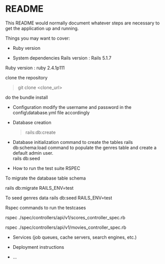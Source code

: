# README

This README would normally document whatever steps are necessary to get the
application up and running.

Things you may want to cover:

* Ruby version

* System dependencies
Rails version : Rails 5.1.7

Ruby version : ruby 2.4.1p111

clone the repository
>git clone <clone_url>

do the bundle install

* Configuration
modify the username and password in the config\database.yml file accordingly

* Database creation
    >rails:db:create

* Database initialization
 command to create the tables
    rails db:schema:load
 command to populate the genres table and create a default admin user.                                               
    rails db:seed

* How to run the test suite
RSPEC

To migrate the database table schema

rails db:migrate RAILS_ENV=test

To seed genres data
rails db:seed RAILS_ENV=test

Rspec commands to run the testcases

rspec ./spec/controllers/api/v1/scores_controller_spec.rb

rspec ./spec/controllers/api/v1/movies_controller_spec.rb


* Services (job queues, cache servers, search engines, etc.)

* Deployment instructions

* ...
